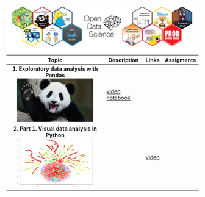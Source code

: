 ![title](posts/img/ods_title.jpg)


Topic  | Description | Links | Assigments
:------:|--------|-----------|------------
**1. Exploratory data analysis with Pandas** <img width="200" src="posts/img/topic1-teaser.jpg" /> | [video](https://youtu.be/fwWCw_cE5aI) [notebook](https://mlcourse.ai/notebooks/blob/master/jupyter_english/topic01_pandas_data_analysis/topic1_pandas_data_analysis.ipynb?flush_cache=true)
**2. Part 1. Visual data analysis in Python** <img width="200" src="posts/img/topic2-teaser.jpg" /> | | [video](https://youtu.be/WNoQTNOME5g)
